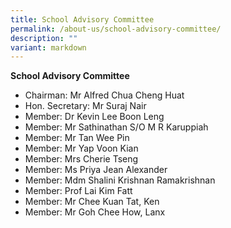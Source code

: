 ```yaml
---
title: School Advisory Committee
permalink: /about-us/school-advisory-committee/
description: ""
variant: markdown
---
```

**School Advisory Committee**
* Chairman:  Mr Alfred Chua Cheng Huat
* Hon. Secretary: Mr Suraj Nair
* Member: Dr Kevin Lee Boon Leng
* Member: Mr Sathinathan S/O M R Karuppiah
* Member: Mr Tan Wee Pin
* Member: Mr Yap Voon Kian
* Member: Mrs Cherie Tseng
* Member: Ms Priya Jean Alexander
* Member: Mdm Shalini Krishnan Ramakrishnan
* Member: Prof Lai Kim Fatt
* Member: Mr Chee Kuan Tat, Ken
* Member: Mr Goh Chee How, Lanx